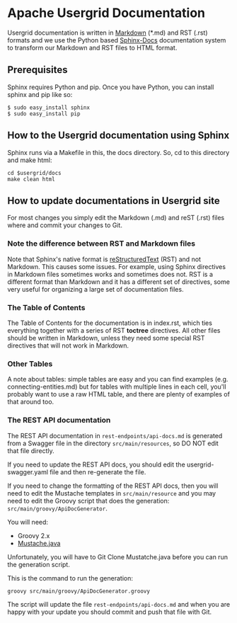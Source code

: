 # Apache Usergrid Documentation

Usergrid documentation is written in [Markdown](https://help.github.com/articles/markdown-basics/) 
(*.md) and RST (.rst) formats and we use the Python based [Sphinx-Docs](http://sphinx-doc.org/) 
documentation system to transform our Markdown and RST files to HTML format.

## Prerequisites

Sphinx requires Python and pip. Once you have Python, you can install sphinx and pip like so:

	$ sudo easy_install sphinx
	$ sudo easy_install pip

## How to the Usergrid documentation using Sphinx

Sphinx runs via a Makefile in this, the docs directory. So, cd to this directory and make html:

	cd $usergrid/docs
	make clean html

## How to update documentations in Usergrid site

For most changes you simply edit the Markdown (.md) and reST (.rst) files where and 
commit your changes to Git.

### Note the difference between RST and Markdown files

Note that Sphinx's native format is [reStructuredText](http://docutils.sourceforge.net/rst.html) 
(RST) and not Markdown. This causes some issues. For example, using Sphinx directives in 
Markdown files sometimes works and sometimes does not. RST is a different format than Markdown 
and it has a different set of directives, some very useful for organizing a large set of 
documentation files.

### The Table of Contents

The Table of Contents for the documentation is in index.rst, which ties everything together
with a series of RST __toctree__ directives. All other files should be written in Markdown,
unless they need some special RST directives that will not work in Markdown.

### Other Tables

A note about tables: simple tables are easy and you can find examples (e.g. connecting-entities.md) 
but for tables with multiple lines in each cell, you'll probably want to use a raw HTML table,
and there are plenty of examples of that around too.

### The REST API documentation 

The REST API documentation in ``rest-endpoints/api-docs.md`` is generated from a Swagger file in the 
directory ``src/main/resources``, so DO NOT edit that file directly.

If you need to update the REST API docs, you should edit the usergrid-swagger.yaml file and then
 re-generate the file. 

If you need to change the formatting of the REST API docs, then you will need to edit the Mustache
templates in ``src/main/resource`` and you may need to edit the Groovy script that does the 
generation: ``src/main/groovy/ApiDocGenerator``.
 
You will need:
* Groovy 2.x
* [Mustache.java](https://github.com/spullara/mustache.java) 

Unfortunately, you will have to Git Clone Mustatche.java before you can run the generation script.

This is the command to run the generation:

	groovy src/main/groovy/ApiDocGenerator.groovy
	
The script will update the file ``rest-endpoints/api-docs.md`` and when you are happy with your
update you should commit and push that file with Git.
